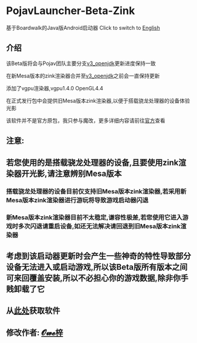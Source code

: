# PojavLauncher-Beta-Zink
基于Boardwalk的Java版Android启动器
Click to switch to [English](https://github.com/Vera-Firefly/PojavLauncher-Beta-Zink)
## 介绍
该Beta版将会与Pojav团队主要分支[v3_openjdk](https://github.com/PojavLauncherTeam/PojavLauncher/tree/v3_openjdk)更新进度保持一致

在新Mesa版本的zink渲染器合并至[v3_openjdk](https://github.com/PojavLauncherTeam/PojavLauncher/tree/v3_openjdk)之前会一直保持更新

添加了vgpu渲染器,vgpu1.4.0 OpenGL4.4

在正式发行包中会提供旧Mesa版本zink渲染器,以便于搭载骁龙处理器的设备体验光影

该软件并不是官方原包，我只参与魔改，更多详细内容请前往[官方](https://github.com/PojavLauncherTeam/PojavLauncher)查看
## 注意:
## 若您使用的是搭载骁龙处理器的设备,且要使用zink渲染器开光影,请注意辨别Mesa版本
### 搭载骁龙处理器的设备目前仅支持旧Mesa版本zink渲染器,若采用新Mesa版本zink渲染器进行游玩将导致游戏启动器闪退
### 新Mesa版本zink渲染器目前不太稳定,谦容性极差,若您使用它进入游戏时多次闪退请重启设备,如还无法解决请回退到旧Mesa版本zink渲染器
## 考虑到该启动器更新时会产生一些神奇的特性导致部分设备无法进入或启动游戏,所以该Beta版所有版本之间可来回覆盖安装,所以不必担心你的游戏数据,除非你手贱卸载了它
## 从[此处](https://github.com/Vera-Firefly/PojavLauncher-Beta-Zink-CN/releases)获取软件
## 修改作者: [𝓞𝔀𝓮梓](https://qm.qq.com/cgi-bin/qm/qr?k=Hfz2ZNFGeXjrANr6H8WjZfKLg9Yi-SgT&noverify=0&personal_qrcode_source=3)
